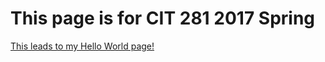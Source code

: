 # This page is for CIT 281 2017 Spring
[This leads to my Hello World page!](https://github.com/lewisisz/hello-world)
